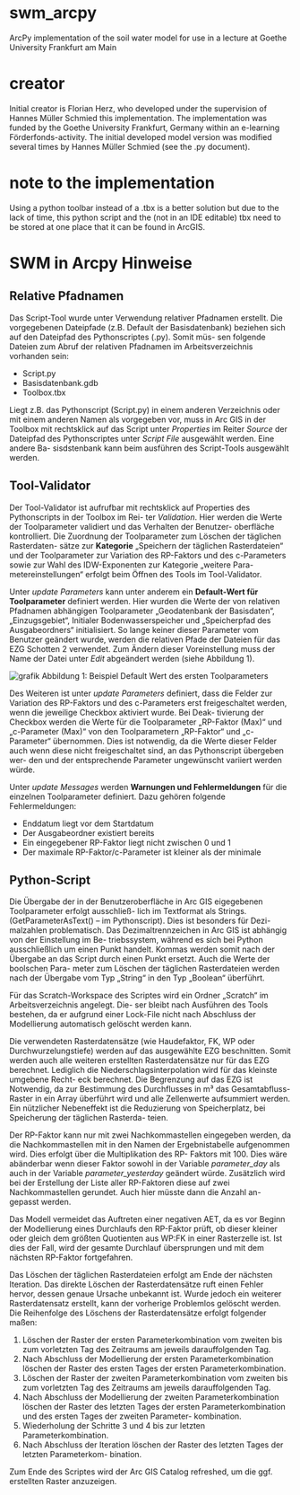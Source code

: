 # swm_arcpy
ArcPy implementation of the soil water model for use in a lecture at Goethe University Frankfurt am Main

# creator
Initial creator is Florian Herz, who developed under the supervision of Hannes Müller Schmied this implementation. The implementation was funded by the Goethe University Frankfurt, Germany within an e-learning Förderfonds-activity. The initial developed model version was modified several times by Hannes Müller Schmied (see the .py document).

# note to the implementation
Using a python toolbar instead of a .tbx is a better solution but due to the lack of time, this python script and the (not in an IDE editable) tbx need to be stored at one place that it can be found in ArcGIS. 

# SWM in Arcpy Hinweise 

## Relative Pfadnamen 
Das Script-Tool wurde unter Verwendung relativer Pfadnamen erstellt. Die vorgegebenen Dateipfade 
(z.B. Default der Basisdatenbank) beziehen sich auf den Dateipfad des Pythonscriptes (.py). Somit müs-
sen folgende Dateien zum Abruf der relativen Pfadnamen im Arbeitsverzeichnis vorhanden sein: 
- Script.py 
- Basisdatenbank.gdb 
- Toolbox.tbx 

Liegt z.B. das Pythonscript (Script.py) in einem anderen Verzeichnis oder mit einem anderen Namen 
als vorgegeben vor, muss in Arc GIS in der Toolbox mit rechtsklick auf das Script unter _Properties_ im 
Reiter _Source_ der Dateipfad des Pythonscriptes unter _Script File_ ausgewählt werden. Eine andere Ba-
sisdstenbank kann beim ausführen des Script-Tools ausgewählt werden. 

## Tool-Validator 
Der Tool-Validator ist aufrufbar mit rechtsklick auf Properties des Pythonscripts in der Toolbox im Rei-
ter _Validation_. Hier werden die Werte der Toolparameter validiert und das Verhalten der Benutzer-
oberfläche kontrolliert. Die Zuordnung der Toolparameter zum Löschen der täglichen Rasterdaten-
sätze zur **Kategorie** „Speichern der täglichen Rasterdateien“ und der Toolparameter zur Variation des 
RP-Faktors und des c-Parameters sowie zur Wahl des IDW-Exponenten zur Kategorie „weitere Para-
metereinstellungen“ erfolgt beim Öffnen des Tools im Tool-Validator. 

Unter _update Parameters_ kann unter anderem ein **Default-Wert für Toolparameter** definiert werden. 
Hier wurden die Werte der von relativen Pfadnamen abhängigen Toolparameter „Geodatenbank der 
Basisdaten“, „Einzugsgebiet“, Initialer Bodenwasserspeicher und „Speicherpfad des Ausgabeordners“ 
initialisiert. So lange keiner dieser Parameter vom Benutzer geändert wurde, werden die relativen 
Pfade der Dateien für das EZG Schotten 2 verwendet. Zum Ändern dieser Voreinstellung muss der 
Name der Datei unter _Edit_ abgeändert werden (siehe Abbildung 1). 

![grafik](https://user-images.githubusercontent.com/57669828/147912666-d4cae953-8649-47cc-a054-38b61da3c8dd.png)
Abbildung 1: Beispiel Default Wert des ersten Toolparameters

Des Weiteren ist unter _update Parameters_ definiert, dass die Felder zur Variation des RP-Faktors und 
des c-Parameters erst freigeschaltet werden, wenn die jeweilige Checkbox aktiviert wurde. Bei Deak-
tivierung der Checkbox werden die Werte für die Toolparameter „RP-Faktor (Max)“ und „c-Parameter 
(Max)“ von den Toolparametern „RP-Faktor“ und „c-Parameter“ übernommen. Dies ist notwendig, da 
die Werte dieser Felder auch wenn diese nicht freigeschaltet sind, an das Pythonscript übergeben wer-
den und der entsprechende Parameter ungewünscht variiert werden würde. 

Unter _update Messages_ werden **Warnungen und Fehlermeldungen** für die einzelnen Toolparameter 
definiert. Dazu gehören folgende Fehlermeldungen: 
- Enddatum liegt vor dem Startdatum 
- Der Ausgabeordner existiert bereits 
- Ein eingegebener RP-Faktor liegt nicht zwischen 0 und 1 
- Der maximale RP-Faktor/c-Parameter ist kleiner als der minimale

## Python-Script 
Die Übergabe der in der Benutzeroberfläche in Arc GIS eigegebenen Toolparameter erfolgt ausschließ-
lich im Textformat als Strings. (GetParameterAsText() – im Pythonscript). Dies ist besonders für Dezi-
malzahlen problematisch. Das Dezimaltrennzeichen in Arc GIS ist abhängig von der Einstellung im Be-
triebssystem, während es sich bei Python ausschließlich um einen Punkt handelt. Kommas werden 
somit nach der Übergabe an das Script durch einen Punkt ersetzt. Auch die Werte der boolschen Para-
meter zum Löschen der täglichen Rasterdateien werden nach der Übergabe vom Typ „String“ in den 
Typ „Boolean“ überführt. 

Für das Scratch-Workspace des Scriptes wird ein Ordner „Scratch“ im Arbeitsverzeichnis angelegt. Die-
ser bleibt nach Ausführen des Tools bestehen, da er aufgrund einer Lock-File nicht nach Abschluss der 
Modellierung automatisch gelöscht werden kann. 

Die verwendeten Rasterdatensätze (wie Haudefaktor, FK, WP oder Durchwurzelungstiefe) werden auf 
das ausgewählte EZG beschnitten. Somit werden auch alle weiteren erstellten Rasterdatensätze nur 
für das EZG berechnet. Lediglich die Niederschlagsinterpolation wird für das kleinste umgebene Recht-
eck berechnet. Die Begrenzung auf das EZG ist Notwendig, da zur Bestimmung des Durchflusses in m³ 
das Gesamtabfluss-Raster in ein Array überführt wird und alle Zellenwerte aufsummiert werden. Ein 
nützlicher Nebeneffekt ist die Reduzierung von Speicherplatz, bei Speicherung der täglichen Rasterda-
teien. 

Der RP-Faktor kann nur mit zwei Nachkommastellen eingegeben werden, da die Nachkommastellen 
mit in den Namen der Ergebnistabelle aufgenommen wird. Dies erfolgt über die Multiplikation des RP-
Faktors mit 100. Dies wäre abänderbar wenn dieser Faktor sowohl in der Variable _parameter_day_ als 
auch in der Variable _parameter_yesterday_ geändert würde. Zusätzlich wird bei der Erstellung der Liste 
aller RP-Faktoren diese auf zwei Nachkommastellen gerundet. Auch hier müsste dann die Anzahl an-
gepasst werden. 

Das Modell vermeidet das Auftreten einer negativen AET, da es vor Beginn der Modellierung eines 
Durchlaufs den RP-Faktor prüft, ob dieser kleiner oder gleich dem größten Quotienten aus WP:FK in 
einer Rasterzelle ist. Ist dies der Fall, wird der gesamte Durchlauf übersprungen und mit dem nächsten 
RP-Faktor fortgefahren.  

Das Löschen der täglichen Rasterdateien erfolgt am Ende der nächsten Iteration. Das direkte Löschen 
der Rasterdatensätze ruft einen Fehler hervor, dessen genaue Ursache unbekannt ist. Wurde jedoch 
ein weiterer Rasterdatensatz erstellt, kann der vorherige Problemlos gelöscht werden. Die Reihenfolge 
des Löschens der Rasterdatensätze erfolgt folgender maßen: 
1. Löschen der Raster der ersten Parameterkombination vom zweiten bis zum vorletzten Tag des 
Zeitraums am jeweils darauffolgenden Tag. 
2. Nach Abschluss der Modellierung der ersten Parameterkombination löschen der Raster des 
ersten Tages der ersten Parameterkombination. 
3. Löschen der Raster der zweiten Parameterkombination vom zweiten bis zum vorletzten Tag 
des Zeitraums am jeweils darauffolgenden Tag. 
4. Nach Abschluss der Modellierung der zweiten Parameterkombination löschen der Raster des 
letzten Tages der ersten Parameterkombination und des ersten Tages der zweiten Parameter-
kombination. 
5. Wiederholung der Schritte 3 und 4 bis zur letzten Parameterkombination. 
6. Nach Abschluss der Iteration löschen der Raster des letzten Tages der letzten Parameterkom-
bination. 

Zum Ende des Scriptes wird der Arc GIS Catalog refreshed, um die ggf. erstellten Raster anzuzeigen. 
